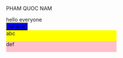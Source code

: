 PHAM QUOC NAM
<html>
<head>
<style>
  .beauty{
    background-color: blue;
    transition: 1s;
    }
  .beauty:hover{
    background-color: red;
    }
  .des{
    background-color: yellow;
    font-style: Arial;
    height: 30px;
    width: 300px;
    }
  .des1{
    background-color: pink;
    font-style: Arial;
    height: 30px;
    width: 300px;
    }
  .res{
    border-radius: 10px;
    height: 60px;
    width: 800px;
    }
</style>
</head>

<body>
<div>hello everyone</div>
  <button class="beauty">tui la ai</button>
<div class="res"> 
  <div class="des"> abc </div>
  <div class="des1"> def </div>
</div>
  
</body>
  
</html>
